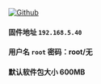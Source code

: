 [![Github](https://img.shields.io/badge/Release文件可在国内加速站下载-FC7C0D?logo=github&logoColor=fff&labelColor=000&style=for-the-badge)](https://wkdaily.cpolar.top/archives/1) 
#### 固件地址 `192.168.5.40`
#### 用户名 `root` 密码：root/无
#### 默认软件包大小 600MB 

